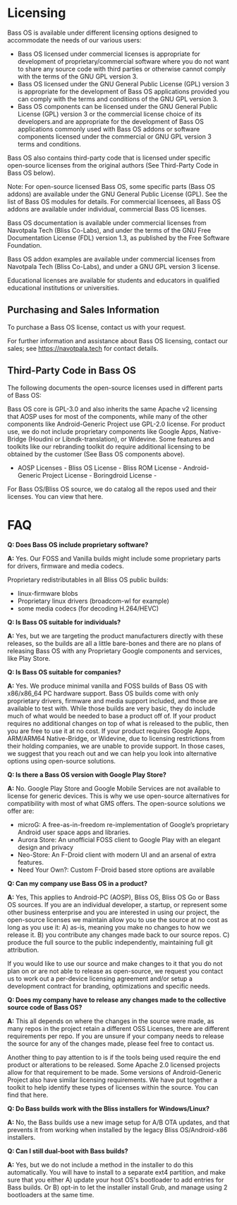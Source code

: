 
# Licensing

Bass OS is available under different licensing options designed to accommodate the needs of our various users: 

- Bass OS licensed under commercial licenses is appropriate for development of proprietary/commercial software where you do not want to share any source code with third parties or otherwise cannot comply with the terms of the GNU GPL version 3.
- Bass OS licensed under the GNU General Public License (GPL) version 3 is appropriate for the development of Bass OS applications provided you can comply with the terms and conditions of the GNU GPL version 3.
- Bass OS components can be licensed under the GNU General Public License (GPL) version 3 or the commercial license choice of its developers.and are appropriate for the development of Bass OS applications commonly used with Bass OS addons or software components licensed under the commercial or GNU GPL version 3 terms and conditions.


Bass OS also contains third-party code that is licensed under specific open-source licenses from the original authors (See Third-Party Code in Bass OS below). 

Note: For open-source licensed Bass OS, some specific parts (Bass OS addons) are available under the GNU General Public License (GPL). See the list of Bass OS modules for details. For commercial licensees, all Bass OS addons are available under individual, commercial Bass OS licenses.

Bass OS documentation  is available under commercial licenses from Navotpala Tech (Bliss Co-Labs), and under the terms of the GNU Free Documentation License (FDL) version 1.3, as published by the Free Software Foundation.

Bass OS addon examples  are available under commercial licenses from Navotpala Tech (Bliss Co-Labs), and under a GNU GPL version 3 license.

Educational licenses are available for students and educators in qualified educational institutions or universities.

## Purchasing and Sales Information

To purchase a Bass OS license, contact us with your request.

For further information and assistance about Bass OS licensing, contact our sales; see https://navotpala.tech for contact details.

## Third-Party Code in Bass OS

The following documents the open-source licenses used in different parts of Bass OS:

Bass OS core is GPL-3.0 and also inherits the same Apache v2 licensing that AOSP uses for most of the components, while many of the other components like Android-Generic Project use GPL-2.0 license. For product use, we do not include proprietary components like Google Apps, Native-Bridge (Houdini or Libndk-translation), or Widevine. Some features and toolkits like our rebranding toolkit do require additional licensing to be obtained by the customer (See Bass OS components above). 

- AOSP Licenses - Bliss OS License - Bliss ROM License - Android-Generic Project License - Boringdroid License -

For Bass OS/Bliss OS source, we do catalog all the repos used and their licenses. You can view that here.

# FAQ

**Q: Does Bass OS include proprietary software?**

**A:** Yes. Our FOSS and Vanilla builds might include some proprietary parts for drivers, firmware and media codecs. 

Proprietary redistributables in all Bliss OS public builds: 
- linux-firmware blobs 
- Proprietary linux drivers (broadcom-wl for example) 
- some media codecs (for decoding H.264/HEVC) 

**Q: Is Bass OS suitable for individuals?**

**A:** Yes, but we are targeting the product manufacturers directly with these releases, so the builds are all a little bare-bones and there are no plans of releasing Bass OS with any Proprietary Google components and services, like Play Store.

**Q: Is Bass OS suitable for companies?**

**A:** Yes. We produce minimal vanilla and FOSS builds of Bass OS with x86/x86_64 PC hardware support. Bass OS builds come with only proprietary drivers, firmware and media support included, and those are available to test with. While those builds are very basic, they do include much of what would be needed to base a product off of. If your product requires no additional changes on top of what is released to the public, then you are free to use it at no cost.
If your product requires Google Apps, ARM/ARM64 Native-Bridge, or Widevine, due to licensing restrictions from their holding companies, we are unable to provide support. In those cases, we suggest that you reach out and we can help you look into alternative options using open-source solutions.

**Q: Is there a Bass OS version with Google Play Store?**

**A:** No. Google Play Store and Google Mobile Services are not available to license for generic devices. This is why we use open-source alternatives for compatibility with most of what GMS offers. The open-source solutions we offer are:
- microG: A free-as-in-freedom re-implementation of Google’s proprietary Android user space apps and libraries. 
- Aurora Store: An unofficial FOSS client to Google Play with an elegant design and privacy
- Neo-Store: An F-Droid client with modern UI and an arsenal of extra features.
- Need Your Own?: Custom F-Droid based store options are available

**Q: Can my company use Bass OS in a product?**

**A:** Yes, This applies to Android-PC (AOSP), Bliss OS, Bliss OS Go or Bass OS sources. If you are an individual developer, a startup, or represent some other business enterprise and you are interested in using our project, the open-source licenses we maintain allow you to use the source at no cost as long as you use it: 
A) as-is, meaning you make no changes to how we release it.
B) you contribute any changes made back to our source repos.
C) produce the full source to the public independently, maintaining full git attribution.

If you would like to use our source and make changes to it that you do not plan on or are not able to  release as open-source, we request you contact us to work out a per-device licensing agreement and/or setup a development contract for branding, optimizations and specific needs.

**Q: Does my company have to release any changes made to the collective source code of Bass OS?**

**A:** This all depends on where the changes in the source were made, as many repos in the project retain a different OSS Licenses, there are different requirements per repo. If you are unsure if your company needs to release the source for any of the changes made, please feel free to contact us.

Another thing to pay attention to is if the tools being used require the end product or alterations to be released. Some Apache 2.0 licensed projects allow for that requirement to be made. Some versions of Android-Generic Project also have similar licensing requirements. We have put together a toolkit to help identify these types of licenses within the source. You can find that here.

**Q: Do Bass builds work with the Bliss installers for Windows/Linux?**

**A:** No, the Bass builds use a new image setup for A/B OTA updates, and that prevents it from working when installed by the legacy Bliss OS/Android-x86 installers.

**Q: Can I still dual-boot with Bass builds?**

**A:** Yes, but we do not include a method in the installer to do this automatically. You will have to install to a separate ext4 partition, and make sure that you either A) update your host OS's bootloader to add entries for Bass builds. Or B) opt-in to let the installer install Grub, and manage using 2 bootloaders at the same time.
